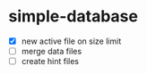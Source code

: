 # simple-database

- [x] new active file on size limit
- [ ] merge data files
- [ ] create hint files